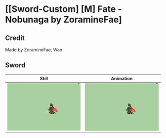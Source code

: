 # [\[Sword-Custom\] \[M\] Fate - Nobunaga by ZoramineFae]

## Credit

Made by ZoramineFae, Wan.

## Sword

| Still | Animation |
| :---: | :-------: |
| ![Sword still](./Sword_000.png) | ![Sword animation](./Sword.gif) |
